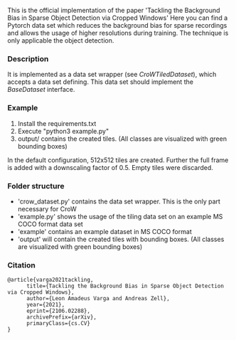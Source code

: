 This is the official implementation of the paper 'Tackling the Background Bias in Sparse Object Detection via Cropped Windows'
Here you can find a Pytorch data set which reduces the background bias for sparse recordings and allows the usage of higher resolutions during training.
The technique is only applicable the object detection.

### Description
It is implemented as a data set wrapper (see <em>CroWTiledDataset</em>), which accepts a data set defining. 
This data set should implement the <em>BaseDataset</em> interface. 

### Example
1. Install the requirements.txt
2. Execute "python3 example.py"
3. output/ contains the created tiles. (All classes are visualized with green bounding boxes)

In the default configuration, 512x512 tiles are created. 
Further the full frame is added with a downscaling factor of 0.5.
Empty tiles were discarded.

### Folder structure
 - 'crow_dataset.py' contains the data set wrapper. This is the only part necessary for CroW 
 - 'example.py' shows the usage of the tiling data set on an example MS COCO format data set
 - 'example' contains an example dataset in MS COCO format
 - 'output' will contain the created tiles with bounding boxes. (All classes are visualized with green bounding boxes)


### Citation
```
@article{varga2021tackling,
      title={Tackling the Background Bias in Sparse Object Detection via Cropped Windows}, 
      author={Leon Amadeus Varga and Andreas Zell},
      year={2021},
      eprint={2106.02288},
      archivePrefix={arXiv},
      primaryClass={cs.CV}
}

```
